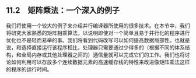 ## 11.2　矩阵乘法：一个深入的例子

我们将使用一个较大的例子来介绍并行编译器所使用的很多技术。在本节中，我们将研究大家熟悉的矩阵相乘算法，以说明即使对一个简单且易于并行化的程序进行优化也不是轻而易举的事。我们将看到代码改写可以如何提高数据局部性。也就是说，和选择直接运行该程序相比，处理器只需要通过少得多的（根据不同的体系结构，和全局内存或其他处理器之间的）通信量就可以完成它们的工作。我们也将讨论如何利用可以存放多个连续数据元素的高速缓存线的特性来改进像矩阵乘法这样的程序的运行时间。